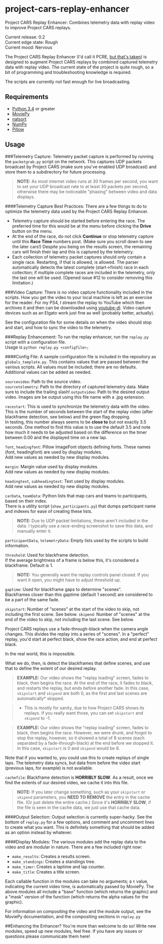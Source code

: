 # project-cars-replay-enhancer
Project CARS Replay Enhancer: Combines telemetry data with replay video to improve Project CARS replays.

Current release: 0.2  
Current edge state: Rough  
Current mood: Nervous  

The Project CARS Replay Enhancer (I'd call it PCRE, [but that's taken](http://www.pcre.org/ "PCRE")) is designed to augment Project CARS replays by combined captured telemetry data with replay video. The current state of the project is quite rough, so a bit of programming and troubleshooting knowledge is required.

The scripts are currently not fast enough for live broadcasting.

## Requirements
* [Python 3.4](https://www.python.org/download/releases/3.4.0/ "Python 3.4.0") or greater
* [MoviePy](http://zulko.github.io/moviepy/ "MoviePy")
* [natsort](https://pypi.python.org/pypi/natsort "natsort")
* [NumPy](http://www.numpy.org/ "NumPy")
* [Pillow](https://pypi.python.org/pypi/Pillow "Pillow")

## Usage
###Telemetry Capture:
Telemetry packet capture is performed by running the `packetgrab.py` script on the network. This captures UDP packets broadcast by Project CARS (make sure you've enabled UDP broadcast) and store them to a subdirectory for future processing.

> **NOTE:** As most internet video runs at 30 frames per second, you want to set your UDP broadcast rate to at least 30 packets per second, otherwise there may be noticeable "phasing" between video and data displays.

####Telemetry Capture Best Practices:
There are a few things to do to optimize the telemetry data used by the Project CARS Replay Enhancer.

* Telemetry capture should be started before entering the race. The preferred time for this would be at the menu before clicking the **Drive** button on the menu.
* At the end of the race, do not click **Continue** or stop telemetry capture until this **Race Time** numbers post. (Make sure you scroll down to see the later cars!) Despite you being on the results screen, the remaining cars will finish their lap and this is captured by the telemetry.
* Each collection of telemetry packet captures should only contain a single race. Restarting, if that is allowed, is allowed. The parser automatically detects the latest complete (start->finish) race in each collection; if multiple complete races are included in the telemetry, only the last one will be used. (Opened issue #12 to consider removing this limitation.)
    
###Video Capture:
There is no video capture functionality included in the scripts. How you get the video to your local machine is left as an exercise for the reader. For my PS4, I stream the replay to YouTube which then archives it and then can be downloaded using [youtube-dl](https://rg3.github.io/youtube-dl/ "youtube-dl"). Video capture devices such as an Elgato work just fine as well (probably better, actually).
    
See the configuration file for some details on when the video should stop and start, and how to sync the video to the telemetry.
    
###Replay Enhancement:
To run the replay enhancer, run the `replay.py` script with a configuration file.  
Usage is `python replay.py <configfile>;`
    
####Config File:
A sample configuration file is included in the repository as `globals_template.py`. This contains values that are passed between the various scripts. All values must be included; there are no defaults. Additional values can be added as needed.
      
`sourcevideo`: Path to the source video.  
`sourcetelemetry`: Path to the directory of captured telemetry data. Make sure to include the trailing slash!
`outputvideo`: Path to the desired output video. Images are be output using this file name with a .jpg extension.
      
`racestart`: This is used to synchronize the telemetry data with the video. This is the number of seconds between the start of the replay video (after blackframe detection, see below) and the green flag dropping.  
In testing, this number always seems to be **close to** but not exactly 3.5 seconds. One method to find this value is to use the default 3.5 and note how much it needs to be adjusted based on the difference on the timer between 0.00 and the displayed time on a new lap.
      
`font`, `headingfont`: Pillow ImageFont objects defining fonts. These names (font, headingfont) are used by display modules.  
Add new values as needed by new display modules.
      
`margin`: Margin value used by display modules.  
Add new values as needed by new display modules.
      
`headingtext`, `subheadingtext`: Text used by display modules.  
Add new values as needed by new display modules.
      
`carData`, `teamData`: Python lists that map cars and teams to participants, based on their index.  
There is a utility script (`show_participants.py`) that dumps participant name and indexes for ease of creating these lists.
      
> **NOTE:** Due to UDP packet limitations, these aren't included in the data. I typically use a race-ending screenshot to save this data, and manually enter it.
      
`participantData`, `telemetryData`: Empty lists used by the scripts to build information.
      
`threshold`: Used for blackframe detection.  
If the average brightness of a frame is below this, it's considered a blackframe. Default is 1.

> **NOTE:** You generally want the replay controls panel closed. If you want it open, you might have to adjust threshold up.

`gaptime`: Used for blackframe gaps to determine "scenes".  
Blackframes closer than this gaptime (default 1 second) are considered to be a part of the same fade.
      
`skipstart`: Number of "scenes" at the start of the video to skip, not including the first scene. See below.
`skipend`: Number of "scenes" at the end of the video to skip, not including the last scene. See below.
        
Project CARS replays use a fade-through-black when the camera angle changes. This divides the replay into a series of "scenes". In a "perfect" replay, you'd start at perfect black, show the race action, and end at perfect black.

In the real world, this is impossible.

What we do, then, is detect the blackframes that define scenes, and use that to define the extent of our desired replay.
          
> **EXAMPLE:** Our video shows the "replay loading" screen, fades to black, then begins the race. At the end of the race, it fades to black, and restarts the replay, but ends before another fade. In this case, `skipstart` and `skipend` are both 0, as the first and last scenes are automatically* skipped.

> * This is mostly for sanity, due to how Project CARS shows its replays. If you really want those, you can set `skipstart` and `skipend` to -1.

> **EXAMPLE:** Our video shows the "replay loading" screen, fades to black, then begins the race. However, we were drunk, and forgot to stop the replay, however, so it showed a total of 8 scenes (each separated by a fade-through-black) at the end before we stopped it. In this case, `skipstart` is 0 and `skipend` would be 8.
          
Note that if you wanted to, you could use this to create replays of single laps. The telemetry data syncs, but data from before the video start (previous laps, for example) is not available.

`cachefile`: Blackframe detection is **HORRIBLY SLOW**. As a result, once we find the extents of our desired video, we cache it into this file.

> **NOTE:** If you later change something, such as your `skipstart` or `skipend` parameters, you **NEED TO REMOVE** the entry in the cache file. (Or just delete the entire cache.) Since it's **HORRIBLY SLOW**, if the file is seen in the cache data, we just use that cache data.
        
####Output Selection:
Output selection is currently super-hacky. See the bottom of `replay.py` for a few options, and comment and uncomment lines to create what you want. This is definitely something that should be added as an option instead by whatever.
      
####Display Modules:
The various modules add the replay data to the video and are modular in nature. There are a few included right now:
* `make_results`: Creates a results screen.
* `make_standings`: Creates a standings tree.
* `make_timer`: Creates a laptime and lap counter.
* `make_title`: Creates a title screen.
        
Each callable function in the modules can take no arguments; a `t` value, indicating the current video time, is automatically passed by MoviePy. The above modules all include a "base" function (which returns the graphic) and a "mask" version of the function (which returns the alpha values for the graphic).
      
For information on compositing the video and the module output, see the MoviePy documentation, and the compositing sections in `replay.py`
      
##Enhancing the Enhancer?
You're more than welcome to do so! Write new modules, speed up new modules, feel free. If you have any issues or questions please communicate them here!
